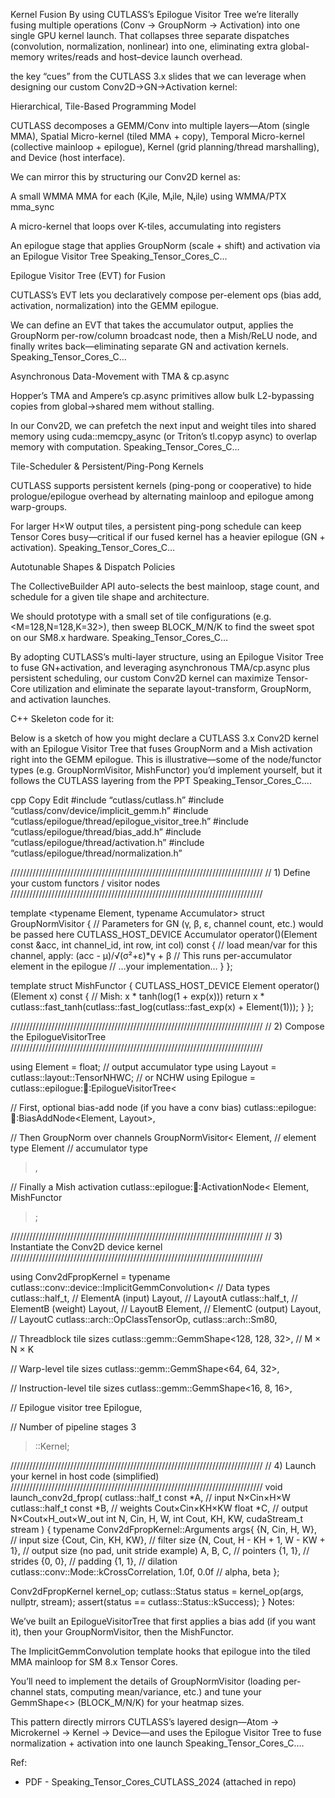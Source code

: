 Kernel Fusion
By using CUTLASS’s Epilogue Visitor Tree we’re literally fusing multiple operations (Conv → GroupNorm → Activation) into one single GPU kernel launch. That collapses three separate dispatches (convolution, normalization, nonlinear) into one, eliminating extra global-memory writes/reads and host–device launch overhead.


the key “cues” from the CUTLASS 3.x slides that we can leverage when designing our custom Conv2D→GN→Activation kernel:

Hierarchical, Tile-Based Programming Model

CUTLASS decomposes a GEMM/Conv into multiple layers—Atom (single MMA), Spatial Micro-kernel (tiled MMA + copy), Temporal Micro-kernel (collective mainloop + epilogue), Kernel (grid planning/thread marshalling), and Device (host interface).

We can mirror this by structuring our Conv2D kernel as:

A small WMMA MMA for each (Kₜile, Mₜile, Nₜile) using WMMA/PTX mma_sync

A micro-kernel that loops over K-tiles, accumulating into registers

An epilogue stage that applies GroupNorm (scale + shift) and activation via an Epilogue Visitor Tree
Speaking_Tensor_Cores_C…

Epilogue Visitor Tree (EVT) for Fusion

CUTLASS’s EVT lets you declaratively compose per-element ops (bias add, activation, normalization) into the GEMM epilogue.

We can define an EVT that takes the accumulator output, applies the GroupNorm per-row/column broadcast node, then a Mish/ReLU node, and finally writes back—eliminating separate GN and activation kernels.
Speaking_Tensor_Cores_C…

Asynchronous Data-Movement with TMA & cp.async

Hopper’s TMA and Ampere’s cp.async primitives allow bulk L2-bypassing copies from global→shared mem without stalling.

In our Conv2D, we can prefetch the next input and weight tiles into shared memory using cuda::memcpy_async (or Triton’s tl.copyp async) to overlap memory with computation.
Speaking_Tensor_Cores_C…

Tile-Scheduler & Persistent/Ping-Pong Kernels

CUTLASS supports persistent kernels (ping-pong or cooperative) to hide prologue/epilogue overhead by alternating mainloop and epilogue among warp-groups.

For larger H×W output tiles, a persistent ping-pong schedule can keep Tensor Cores busy—critical if our fused kernel has a heavier epilogue (GN + activation).
Speaking_Tensor_Cores_C…

Autotunable Shapes & Dispatch Policies

The CollectiveBuilder API auto-selects the best mainloop, stage count, and schedule for a given tile shape and architecture.

We should prototype with a small set of tile configurations (e.g. <M=128,N=128,K=32>), then sweep BLOCK_M/N/K to find the sweet spot on our SM8.x hardware.
Speaking_Tensor_Cores_C…

By adopting CUTLASS’s multi-layer structure, using an Epilogue Visitor Tree to fuse GN+activation, and leveraging asynchronous TMA/cp.async plus persistent scheduling, our custom Conv2D kernel can maximize Tensor-Core utilization and eliminate the separate layout-transform, GroupNorm, and activation launches.


C++ Skeleton code for it:

Below is a sketch of how you might declare a CUTLASS 3.x Conv2D kernel with an Epilogue Visitor Tree that fuses GroupNorm and a Mish activation right into the GEMM epilogue. This is illustrative—some of the node/functor types (e.g. GroupNormVisitor, MishFunctor) you’d implement yourself, but it follows the CUTLASS layering from the PPT Speaking_Tensor_Cores_C….

cpp
Copy
Edit
#include “cutlass/cutlass.h”
#include “cutlass/conv/device/implicit_gemm.h”
#include “cutlass/epilogue/thread/epilogue_visitor_tree.h”
#include “cutlass/epilogue/thread/bias_add.h”
#include “cutlass/epilogue/thread/activation.h”
#include “cutlass/epilogue/thread/normalization.h”

////////////////////////////////////////////////////////////////////////////////
// 1) Define your custom functors / visitor nodes
////////////////////////////////////////////////////////////////////////////////

template <typename Element, typename Accumulator>
struct GroupNormVisitor {
  // Parameters for GN (γ, β, ε, channel count, etc.) would be passed here
  CUTLASS_HOST_DEVICE
  Accumulator operator()(Element const &acc, int channel_id, int row, int col) const {
    // load mean/var for this channel, apply: (acc - μ)/√(σ²+ε)*γ + β
    // This runs per-accumulator element in the epilogue
    // …your implementation…
  }
};

template <typename Element>
struct MishFunctor {
  CUTLASS_HOST_DEVICE
  Element operator()(Element x) const {
    // Mish: x * tanh(log(1 + exp(x)))
    return x * cutlass::fast_tanh(cutlass::fast_log(cutlass::fast_exp(x) + Element(1)));
  }
};

////////////////////////////////////////////////////////////////////////////////
// 2) Compose the EpilogueVisitorTree
////////////////////////////////////////////////////////////////////////////////

using Element    = float;            // output accumulator type
using Layout     = cutlass::layout::TensorNHWC;  // or NCHW
using Epilogue   = cutlass::epilogue::thread::EpilogueVisitorTree<

  // First, optional bias-add node (if you have a conv bias)
  cutlass::epilogue::thread::BiasAddNode<Element, Layout>,

  // Then GroupNorm over channels
  GroupNormVisitor<
    Element,                    // element type
    Element                     // accumulator type
  >,

  // Finally a Mish activation
  cutlass::epilogue::thread::ActivationNode<
    Element,
    MishFunctor<Element>
  >
>;

////////////////////////////////////////////////////////////////////////////////
// 3) Instantiate the Conv2D device kernel
////////////////////////////////////////////////////////////////////////////////

using Conv2dFpropKernel = typename cutlass::conv::device::ImplicitGemmConvolution<
  // Data types
  cutlass::half_t,          // ElementA (input)
  Layout,                   // LayoutA
  cutlass::half_t,          // ElementB (weight)
  Layout,                   // LayoutB
  Element,                  // ElementC (output)
  Layout,                   // LayoutC
  cutlass::arch::OpClassTensorOp,
  cutlass::arch::Sm80,

  // Threadblock tile sizes
  cutlass::gemm::GemmShape<128, 128, 32>,  // M × N × K

  // Warp-level tile sizes
  cutlass::gemm::GemmShape<64, 64, 32>,

  // Instruction-level tile sizes
  cutlass::gemm::GemmShape<16, 8, 16>,

  // Epilogue visitor tree
  Epilogue,

  // Number of pipeline stages
  3
>::Kernel;

////////////////////////////////////////////////////////////////////////////////
// 4) Launch your kernel in host code (simplified)
////////////////////////////////////////////////////////////////////////////////
void launch_conv2d_fprop(
  cutlass::half_t const *A,  // input N×Cin×H×W
  cutlass::half_t const *B,  // weights Cout×Cin×KH×KW
  float               *C,    // output N×Cout×H_out×W_out
  int                  N, Cin, H, W,
  int                  Cout, KH, KW,
  cudaStream_t         stream
) {
  typename Conv2dFpropKernel::Arguments args{
    {N, Cin, H, W},                      // input size
    {Cout, Cin, KH, KW},                 // filter size
    {N, Cout, H - KH + 1, W - KW + 1},   // output size (no pad, unit stride example)
    A, B, C,                              // pointers
    {1, 1},                               // strides
    {0, 0},                               // padding
    {1, 1},                               // dilation
    cutlass::conv::Mode::kCrossCorrelation,
    1.0f, 0.0f                            // alpha, beta
  };

  Conv2dFpropKernel kernel_op;
  cutlass::Status status = kernel_op(args, nullptr, stream);
  assert(status == cutlass::Status::kSuccess);
}
Notes:

We’ve built an EpilogueVisitorTree that first applies a bias add (if you want it), then your GroupNormVisitor, then the MishFunctor.

The ImplicitGemmConvolution template hooks that epilogue into the tiled MMA mainloop for SM 8.x Tensor Cores.

You’ll need to implement the details of GroupNormVisitor (loading per-channel stats, computing mean/variance, etc.) and tune your GemmShape<> (BLOCK_M/N/K) for your heatmap sizes.

This pattern directly mirrors CUTLASS’s layered design—Atom → Microkernel → Kernel → Device—and uses the Epilogue Visitor Tree to fuse normalization + activation into one launch Speaking_Tensor_Cores_C….

Ref: 

* PDF - Speaking_Tensor_Cores_CUTLASS_2024 (attached in repo)


